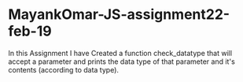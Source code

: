 # MayankOmar-JS-assignment22-feb-19
In this Assignment  I have Created a function check_datatype that will accept a parameter and  prints the data type of that parameter and it's contents (according to data type).
